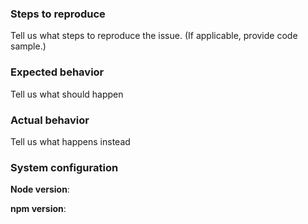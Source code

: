 
<!--
# Contributing

We would love for you to contribute and help us make this even better! Start reading [this document](contributing.md) to see it is not difficult as you might have imagined.

## Code of Conduct

Help us keep this project open and inclusive. Please read and follow our thoughts on [Code of Conduct](http://confcodeofconduct.com/).

## License

By contributing your code, you agree to license your contribution under the [MIT license](../license).
-->

### Steps to reproduce
Tell us what steps to reproduce the issue. (If applicable, provide code sample.)

### Expected behavior
Tell us what should happen

### Actual behavior
Tell us what happens instead

### System configuration
**Node version**:

**npm version**:
